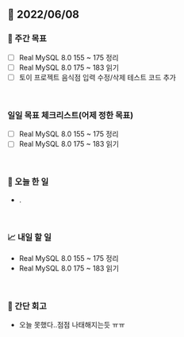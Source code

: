 ## 📅 2022/06/08


### 👏 주간 목표

- [ ] Real MySQL 8.0 155 ~ 175 정리
- [ ] Real MySQL 8.0 175 ~ 183 읽기
- [ ] 토이 프로젝트 음식점 입력 수정/삭제 테스트 코드 추가

<br/>

### 일일 목표 체크리스트(어제 정한 목표)

- [ ] Real MySQL 8.0 155 ~ 175 정리
- [ ] Real MySQL 8.0 175 ~ 183 읽기

<br/>

### 💯 오늘 한 일

- .

<br/>

### 📈 내일 할 일

- Real MySQL 8.0 155 ~ 175 정리
- Real MySQL 8.0 175 ~ 183 읽기

<br/>

### 🤔 간단 회고

- 오늘 못했다..점점 나태해지는듯 ㅠㅠ




 




 








